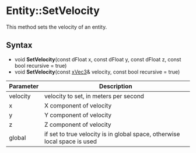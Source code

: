# Entity::SetVelocity

This method sets the velocity of an entity.

## Syntax

- void **SetVelocity**(const dFloat x, const dFloat y, const dFloat z, const bool recursive = true)
- void **SetVelocity**(const [xVec3](xVec3.md)& velocity, const bool recursive = true)

| Parameter | Description |
| --- | --- |
| velocity | velocity to set, in meters per second |
| x | X component of velocity |
| y | Y component of velocity |
| z | Z component of velocity |
| global | if set to true velocity is in global space, otherwise local space is used |
